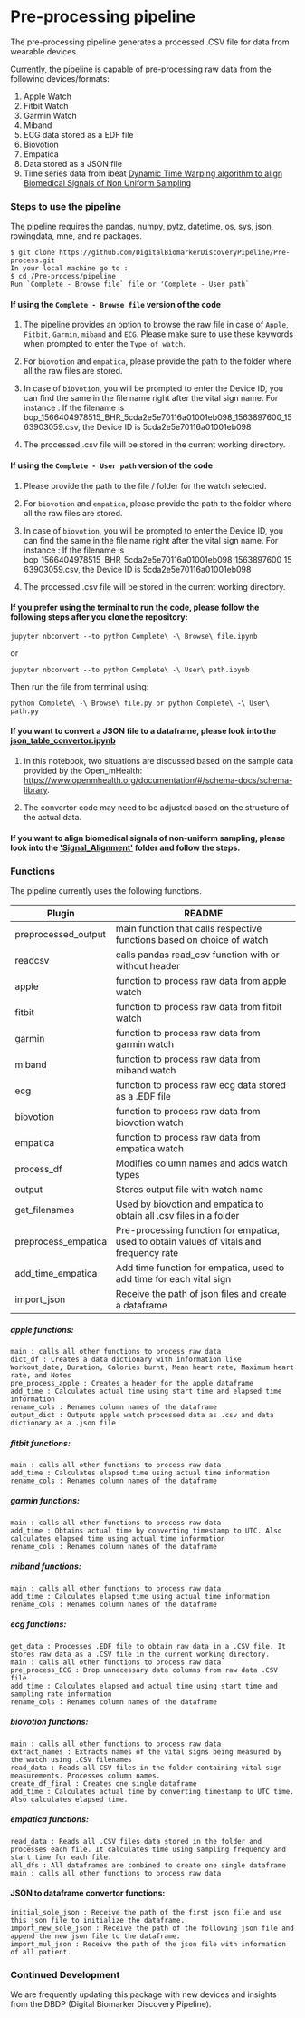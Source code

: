 # Pre-processing pipeline

The pre-processing pipeline generates a processed .CSV file for data from wearable devices.

Currently, the pipeline is capable of pre-processing raw data from the following devices/formats:
1. Apple Watch
2. Fitbit Watch
3. Garmin Watch
4. Miband
5. ECG data stored as a EDF file
6. Biovotion
7. Empatica
8. Data stored as a JSON file
9. Time series data from ibeat [Dynamic Time Warping algorithm to align Biomedical Signals of Non Uniform Sampling](https://github.com/DigitalBiomarkerDiscoveryPipeline/Pre-process/tree/master/Signal-Alignment)


### Steps to use the pipeline

The pipeline requires the pandas, numpy, pytz, datetime, os, sys, json, rowingdata, mne, and re packages.

```
$ git clone https://github.com/DigitalBiomarkerDiscoveryPipeline/Pre-process.git
In your local machine go to :
$ cd /Pre-process/pipeline
Run `Complete - Browse file` file or 'Complete - User path`

```
#### If using the `Complete - Browse file` version of the code
1. The pipeline provides an option to browse the raw file in case of `Apple`, `Fitbit`, `Garmin`, `miband` and `ECG`. Please make sure to use these keywords when prompted to enter the `Type of watch`.

2. For `biovotion` and `empatica`, please provide the path to the folder where all the raw files are stored.

3. In case of `biovotion`, you will be prompted to enter the Device ID, you can find the same in the file name right after the vital sign name.
   For instance : If the filename is bop_1566404978515_BHR_5cda2e5e70116a01001eb098_1563897600_1563903059.csv, the Device ID is 5cda2e5e70116a01001eb098

4. The processed .csv file will be stored in the current working directory.

#### If using the `Complete - User path` version of the code
1. Please provide the path to the file / folder for the watch selected.

2. For `biovotion` and `empatica`, please provide the path to the folder where all the raw files are stored.

3. In case of `biovotion`, you will be prompted to enter the Device ID, you can find the same in the file name right after the vital sign name.
   For instance : If the filename is bop_1566404978515_BHR_5cda2e5e70116a01001eb098_1563897600_1563903059.csv, the Device ID is 5cda2e5e70116a01001eb098

4. The processed .csv file will be stored in the current working directory.


#### If you prefer using the terminal to run the code, please follow the following steps after you clone the repository:

```
jupyter nbconvert --to python Complete\ -\ Browse\ file.ipynb
```
or
```
jupyter nbconvert --to python Complete\ -\ User\ path.ipynb
```

Then run the file from terminal using:
```
python Complete\ -\ Browse\ file.py or python Complete\ -\ User\ path.py
```

#### If you want to convert a JSON file to a dataframe, please look into the [json_table_convertor.ipynb](./json_table_convertor.ipynb)

1. In this notebook, two situations are discussed based on the sample data provided by the Open_mHealth: https://www.openmhealth.org/documentation/#/schema-docs/schema-library.

2. The convertor code may need to be adjusted based on the structure of the actual data.


#### If you want to align biomedical signals of non-uniform sampling, please look into the ['Signal_Alignment'](https://github.com/DigitalBiomarkerDiscoveryPipeline/Pre-process/tree/master/Signal-Alignment) folder and follow the steps.

### Functions

The pipeline currently uses the following functions.

| Plugin | README |
| ------ | ------ |
| preprocessed_output | main function that calls respective functions based on choice of watch|
| readcsv | calls pandas read_csv function with or without header |
| apple | function to process raw data from apple watch |
| fitbit | function to process raw data from fitbit watch |
| garmin | function to process raw data from garmin watch |
| miband | function to process raw data from miband watch |
| ecg | function to process raw ecg data stored as a .EDF file |
| biovotion | function to process raw data from biovotion watch |
| empatica | function to process raw data from empatica watch |
| process_df | Modifies column names and adds watch types |
| output | Stores output file with watch name  |
| get_filenames | Used by biovotion and empatica to obtain all .csv files in a folder  |
| preprocess_empatica | Pre-processing function for empatica, used to obtain values of vitals and frequency rate |
| add_time_empatica | Add time function for empatica, used to add time for each vital sign |
| import_json | Receive the path of json files and create a dataframe |


##### apple functions:
    main : calls all other functions to process raw data
    dict_df : Creates a data dictionary with information like Workout_date, Duration, Calories burnt, Mean heart rate, Maximum heart rate, and Notes
    pre_process_apple : Creates a header for the apple dataframe
    add_time : Calculates actual time using start time and elapsed time information
    rename_cols : Renames column names of the dataframe
    output_dict : Outputs apple watch processed data as .csv and data dictionary as a .json file
##### fitbit functions:
    main : calls all other functions to process raw data
    add_time : Calculates elapsed time using actual time information
    rename_cols : Renames column names of the dataframe
##### garmin functions:
    main : calls all other functions to process raw data
    add_time : Obtains actual time by converting timestamp to UTC. Also calculates elapsed time using actual time information
    rename_cols : Renames column names of the dataframe

##### miband functions:
    main : calls all other functions to process raw data
    add_time : Calculates elapsed time using actual time information
    rename_cols : Renames column names of the dataframe

##### ecg functions:
    get_data : Processes .EDF file to obtain raw data in a .CSV file. It stores raw data as a .CSV file in the current working directory.
    main : calls all other functions to process raw data
    pre_process_ECG : Drop unnecessary data columns from raw data .CSV file
    add_time : Calculates elapsed and actual time using start time and sampling rate information
    rename_cols : Renames column names of the dataframe

##### biovotion functions:
    main : calls all other functions to process raw data
    extract_names : Extracts names of the vital signs being measured by the watch using .CSV filenames
    read_data : Reads all CSV files in the folder containing vital sign measurements. Processes column names.
    create_df_final : Creates one single dataframe
    add_time : Calculates actual time by converting timestamp to UTC time. Also calculates elapsed time.

##### empatica functions:
    read_data : Reads all .CSV files data stored in the folder and processes each file. It calculates time using sampling frequency and start time for each file.
    all_dfs : All dataframes are combined to create one single dataframe
    main : calls all other functions to process raw data

#### JSON to dataframe convertor functions:
    initial_sole_json : Receive the path of the first json file and use this json file to initialize the dataframe.
    import_new_sole_json : Receive the path of the following json file and append the new json file to the dataframe.
    import_mul_json : Receive the path of the json file with information of all patient.

### Continued Development

We are frequently updating this package with new devices and insights from the DBDP (Digital Biomarker Discovery Pipeline).
